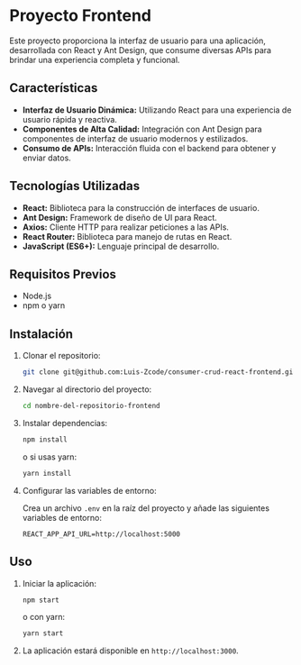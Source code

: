 # Proyecto Frontend

Este proyecto proporciona la interfaz de usuario para una aplicación, desarrollada con React y Ant Design, que consume diversas APIs para brindar una experiencia completa y funcional.

## Características

- **Interfaz de Usuario Dinámica:** Utilizando React para una experiencia de usuario rápida y reactiva.
- **Componentes de Alta Calidad:** Integración con Ant Design para componentes de interfaz de usuario modernos y estilizados.
- **Consumo de APIs:** Interacción fluida con el backend para obtener y enviar datos.

## Tecnologías Utilizadas

- **React:** Biblioteca para la construcción de interfaces de usuario.
- **Ant Design:** Framework de diseño de UI para React.
- **Axios:** Cliente HTTP para realizar peticiones a las APIs.
- **React Router:** Biblioteca para manejo de rutas en React.
- **JavaScript (ES6+):** Lenguaje principal de desarrollo.

## Requisitos Previos

- Node.js
- npm o yarn

## Instalación

1. Clonar el repositorio:

    ```sh
    git clone git@github.com:Luis-Zcode/consumer-crud-react-frontend.git
    ```

2. Navegar al directorio del proyecto:

    ```sh
    cd nombre-del-repositorio-frontend
    ```

3. Instalar dependencias:

    ```sh
    npm install
    ```

    o si usas yarn:

    ```sh
    yarn install
    ```

4. Configurar las variables de entorno:

    Crea un archivo `.env` en la raíz del proyecto y añade las siguientes variables de entorno:

    ```env
    REACT_APP_API_URL=http://localhost:5000
    ```

## Uso

1. Iniciar la aplicación:

    ```sh
    npm start
    ```

    o con yarn:

    ```sh
    yarn start
    ```

2. La aplicación estará disponible en `http://localhost:3000`.
